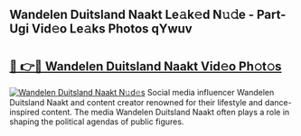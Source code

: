 ## Wandelen Duitsland Naakt Le𝚊k𝚎d N𝚞𝚍e - Part-Ugi Vid𝚎o Le𝚊ks Photos qYwuv

# <h2><a href="http://fb5a0b6.evod.top/?m=Wandelen+Duitsland+Naakt">🔗 👉🔴 Wandelen Duitsland Naakt Vid𝚎o Ph𝚘t𝚘s</a></h2>

[![Wandelen Duitsland Naakt N𝚞d𝚎s](https://i.imgur.com/8V9OHl7.gif)](http://fb5a0b6.evod.top/?m=Wandelen+Duitsland+Naakt)
Social media influencer Wandelen Duitsland Naakt and content creator renowned for their lifestyle and dance-inspired content. The media Wandelen Duitsland Naakt often plays a role in shaping the political agendas of public figures. 

